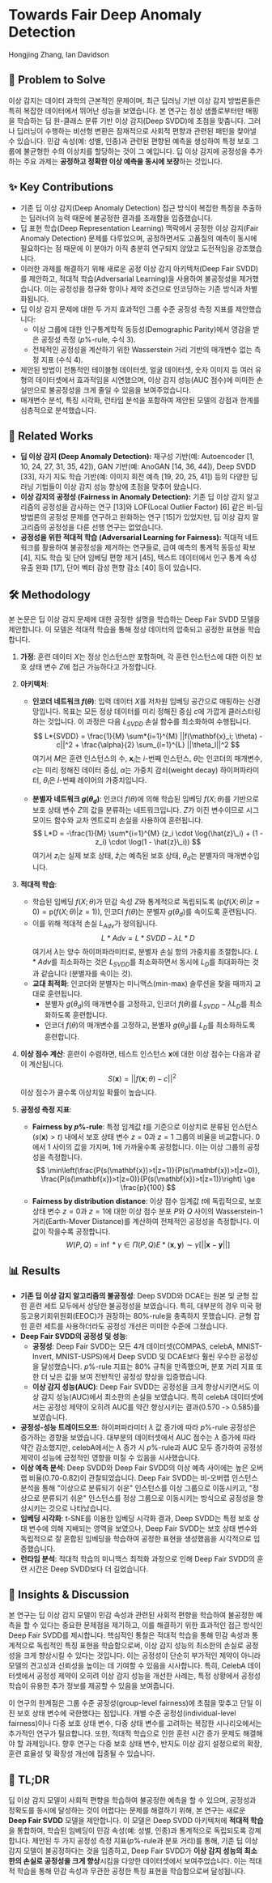 # Towards Fair Deep Anomaly Detection

Hongjing Zhang, Ian Davidson

## 🧩 Problem to Solve

이상 감지는 데이터 과학의 근본적인 문제이며, 최근 딥러닝 기반 이상 감지 방법론들은 특히 복잡한 데이터에서 뛰어난 성능을 보였습니다. 본 연구는 정상 샘플로부터만 매핑을 학습하는 딥 원-클래스 분류 기반 이상 감지(Deep SVDD)에 초점을 맞춥니다. 그러나 딥러닝이 수행하는 비선형 변환은 잠재적으로 사회적 편향과 관련된 패턴을 찾아낼 수 있습니다. 민감 속성(예: 성별, 인종)과 관련된 편향된 예측을 생성하여 특정 보호 그룹에 불균형한 수의 이상치를 할당하는 것이 그 예입니다. 딥 이상 감지에 공정성을 추가하는 주요 과제는 **공정하고 정확한 이상 예측을 동시에 보장**하는 것입니다.

## ✨ Key Contributions

- 기존 딥 이상 감지(Deep Anomaly Detection) 접근 방식이 복잡한 특징을 추출하는 딥러너의 능력 때문에 불공정한 결과를 초래함을 입증했습니다.
- 딥 표현 학습(Deep Representation Learning) 맥락에서 공정한 이상 감지(Fair Anomaly Detection) 문제를 다루었으며, 공정하면서도 고품질의 예측이 동시에 필요하다는 점 때문에 이 분야가 아직 충분히 연구되지 않았고 도전적임을 강조했습니다.
- 이러한 과제를 해결하기 위해 새로운 공정 이상 감지 아키텍처(Deep Fair SVDD)를 제안하고, 적대적 학습(Adversarial Learning)을 사용하여 불공정성을 제거했습니다. 이는 공정성을 정규화 항이나 제약 조건으로 인코딩하는 기존 방식과 차별화됩니다.
- 딥 이상 감지 문제에 대한 두 가지 효과적인 그룹 수준 공정성 측정 지표를 제안했습니다:
  - 이상 그룹에 대한 인구통계학적 동등성(Demographic Parity)에서 영감을 받은 공정성 측정 ($p\%$-rule, 수식 3).
  - 전체적인 공정성을 계산하기 위한 Wasserstein 거리 기반의 매개변수 없는 측정 지표 (수식 4).
- 제안된 방법이 전통적인 테이블형 데이터셋, 얼굴 데이터셋, 숫자 이미지 등 여러 유형의 데이터셋에서 효과적임을 시연했으며, 이상 감지 성능(AUC 점수)에 미미한 손실만으로 불공정성을 크게 줄일 수 있음을 보여주었습니다.
- 매개변수 분석, 특징 시각화, 런타임 분석을 포함하여 제안된 모델의 강점과 한계를 심층적으로 분석했습니다.

## 📎 Related Works

- **딥 이상 감지 (Deep Anomaly Detection):** 재구성 기반(예: Autoencoder [1, 10, 24, 27, 31, 35, 42]), GAN 기반(예: AnoGAN [14, 36, 44]), Deep SVDD [33], 자기 지도 학습 기반(예: 이미지 회전 예측 [19, 20, 25, 41]) 등의 다양한 딥러닝 기법들이 이상 감지 성능 향상에 초점을 맞추어 왔습니다.
- **이상 감지의 공정성 (Fairness in Anomaly Detection):** 기존 딥 이상 감지 알고리즘의 공정성을 감사하는 연구 [13]와 LOF(Local Outlier Factor) [6] 같은 비-딥 방법론의 공정성 문제를 연구하고 완화하는 연구 [15]가 있었지만, 딥 이상 감지 알고리즘의 공정성을 다룬 선행 연구는 없었습니다.
- **공정성을 위한 적대적 학습 (Adversarial Learning for Fairness):** 적대적 네트워크를 활용하여 불공정성을 제거하는 연구들로, 급여 예측의 통계적 동등성 확보 [4], 지도 학습 및 단어 임베딩 편향 제거 [45], 텍스트 데이터에서 인구 통계 속성 유출 완화 [17], 단어 벡터 감성 편향 감소 [40] 등이 있습니다.

## 🛠️ Methodology

본 논문은 딥 이상 감지 문제에 대한 공정한 설명을 학습하는 Deep Fair SVDD 모델을 제안합니다. 이 모델은 적대적 학습을 통해 정상 데이터의 압축되고 공정한 표현을 학습합니다.

1. **가정**: 훈련 데이터 $X$는 정상 인스턴스만 포함하며, 각 훈련 인스턴스에 대한 이진 보호 상태 변수 $Z$에 접근 가능하다고 가정합니다.

2. **아키텍처**:

   - **인코더 네트워크 $f(\theta)$**: 입력 데이터 $X$를 저차원 임베딩 공간으로 매핑하는 신경망입니다. 목표는 모든 정상 데이터를 미리 정해진 중심 $c$에 가깝게 클러스터링하는 것입니다. 이 과정은 다음 $L_{SVDD}$ 손실 함수를 최소화하여 수행됩니다.
     $$ L*{SVDD} = \frac{1}{M} \sum*{i=1}^{M} ||f(\mathbf{x}_i; \theta) - c||^2 + \frac{\alpha}{2} \sum_{l=1}^{L} ||\theta_l||^2 $$
        여기서 $M$은 훈련 인스턴스의 수, $\mathbf{x}_i$는 $i$-번째 인스턴스, $\theta$는 인코더의 매개변수, $c$는 미리 정해진 데이터 중심, $\alpha$는 가중치 감쇠(weight decay) 하이퍼파라미터, $\theta_l$은 $l$-번째 레이어의 가중치입니다.

   - **분별자 네트워크 $g(\theta_d)$**: 인코더 $f(\theta)$에 의해 학습된 임베딩 $f(X; \theta)$를 기반으로 보호 상태 변수 $Z$의 값을 분류하는 네트워크입니다. $Z$가 이진 변수이므로 시그모이드 함수와 교차 엔트로피 손실을 사용하여 훈련됩니다.
     $$ L*D = -\frac{1}{M} \sum*{i=1}^{M} (z_i \cdot \log(\hat{z}\_i) + (1 - z_i) \cdot \log(1 - \hat{z}\_i)) $$
        여기서 $z_i$는 실제 보호 상태, $\hat{z}_i$는 예측된 보호 상태, $\theta_d$는 분별자의 매개변수입니다.

3. **적대적 학습**:

   - 학습된 임베딩 $f(X; \theta)$가 민감 속성 $Z$와 통계적으로 독립되도록 ($\mathrm{p}(f(X; \theta)|z=0) = \mathrm{p}(f(X; \theta)|z=1)$), 인코더 $f(\theta)$는 분별자 $g(\theta_d)$를 속이도록 훈련됩니다.
   - 이를 위해 적대적 손실 $L_{Adv}$가 정의됩니다.
     $$ L*{Adv} = L*{SVDD} - \lambda L*D $$
        여기서 $\lambda$는 양수 하이퍼파라미터로, 분별자 손실 항의 가중치를 조절합니다. $L*{Adv}$를 최소화하는 것은 $L_{SVDD}$를 최소화하면서 동시에 $L_D$를 최대화하는 것과 같습니다 (분별자를 속이는 것).
   - **교대 최적화**: 인코더와 분별자는 미니맥스(min-max) 솔루션을 찾을 때까지 교대로 훈련됩니다.
     - 분별자 $g(\theta_d)$의 매개변수를 고정하고, 인코더 $f(\theta)$를 $L_{SVDD} - \lambda L_D$를 최소화하도록 훈련합니다.
     - 인코더 $f(\theta)$의 매개변수를 고정하고, 분별자 $g(\theta_d)$를 $L_D$를 최소화하도록 훈련합니다.

4. **이상 점수 계산**: 훈련이 수렴하면, 테스트 인스턴스 $\mathbf{x}$에 대한 이상 점수는 다음과 같이 계산됩니다.
   $$ S(\mathbf{x}) = ||f(\mathbf{x}; \theta) - c||^2 $$
   이상 점수가 클수록 이상치일 확률이 높습니다.

5. **공정성 측정 지표**:
   - **Fairness by $p\%$-rule**: 특정 임계값 $t$를 기준으로 이상치로 분류된 인스턴스($s(\mathbf{x}) > t$) 내에서 보호 상태 변수 $z=0$과 $z=1$ 그룹의 비율을 비교합니다. 0에서 1 사이의 값을 가지며, 1에 가까울수록 공정합니다. 이는 이상 그룹의 공정성을 측정합니다.
     $$ \min\left(\frac{P(s(\mathbf{x})>t|z=1)}{P(s(\mathbf{x})>t|z=0)}, \frac{P(s(\mathbf{x})>t|z=0)}{P(s(\mathbf{x})>t|z=1)}\right) \ge \frac{p}{100} $$
   - **Fairness by distribution distance**: 이상 점수 임계값 $t$에 독립적으로, 보호 상태 변수 $z=0$과 $z=1$에 대한 이상 점수 분포 $P$와 $Q$ 사이의 Wasserstein-1 거리(Earth-Mover Distance)를 계산하여 전체적인 공정성을 측정합니다. 이 값이 작을수록 공정합니다.
     $$ W(P,Q) = \inf*{\gamma \in \Pi(P,Q)} E*{(\mathbf{x},\mathbf{y}) \sim \gamma}[||\mathbf{x}-\mathbf{y}||] $$

## 📊 Results

- **기존 딥 이상 감지 알고리즘의 불공정성**: Deep SVDD와 DCAE는 원본 및 균형 잡힌 훈련 세트 모두에서 상당한 불공정성을 보였습니다. 특히, 대부분의 경우 미국 평등고용기회위원회(EEOC)가 권장하는 $80\%$-rule을 충족하지 못했습니다. 균형 잡힌 훈련 세트를 사용하더라도 공정성 개선은 미미한 수준에 그쳤습니다.
- **Deep Fair SVDD의 공정성 및 성능**:
  - **공정성**: Deep Fair SVDD는 모든 4개 데이터셋(COMPAS, celebA, MNIST-Invert, MNIST-USPS)에서 Deep SVDD 및 DCAE보다 훨씬 우수한 공정성을 달성했습니다. $p\%$-rule 지표는 $80\%$ 규칙을 만족했으며, 분포 거리 지표 또한 더 낮은 값을 보여 전반적인 공정성 향상을 입증했습니다.
  - **이상 감지 성능(AUC)**: Deep Fair SVDD는 공정성을 크게 향상시키면서도 이상 감지 성능(AUC)에서 최소한의 손실을 보였습니다. 특히 celebA 데이터셋에서는 공정성 제약이 오히려 AUC를 약간 향상시키는 결과(0.570 -> 0.585)를 보였습니다.
- **공정성-성능 트레이드오프**: 하이퍼파라미터 $\lambda$ 값 증가에 따라 $p\%$-rule 공정성은 증가하는 경향을 보였습니다. 대부분의 데이터셋에서 AUC 점수는 $\lambda$ 증가에 따라 약간 감소했지만, celebA에서는 $\lambda$ 증가 시 $p\%$-rule과 AUC 모두 증가하여 공정성 제약이 성능에 긍정적인 영향을 미칠 수 있음을 시사했습니다.
- **이상 예측 분석**: Deep SVDD와 Deep Fair SVDD의 이상 예측 사이에는 높은 오버랩 비율(0.70-0.82)이 관찰되었습니다. Deep Fair SVDD는 비-오버랩 인스턴스 분석을 통해 "이상으로 분류되기 쉬운" 인스턴스를 이상 그룹으로 이동시키고, "정상으로 분류되기 쉬운" 인스턴스를 정상 그룹으로 이동시키는 방식으로 공정성을 향상시키는 것으로 나타났습니다.
- **임베딩 시각화**: t-SNE를 이용한 임베딩 시각화 결과, Deep SVDD는 특정 보호 상태 변수에 의해 지배되는 영역을 보였으나, Deep Fair SVDD는 보호 상태 변수와 독립적으로 잘 혼합된 임베딩을 학습하여 공정한 표현을 생성했음을 시각적으로 입증했습니다.
- **런타임 분석**: 적대적 학습의 미니맥스 최적화 과정으로 인해 Deep Fair SVDD의 훈련 시간은 Deep SVDD보다 더 길었습니다.

## 🧠 Insights & Discussion

본 연구는 딥 이상 감지 모델이 민감 속성과 관련된 사회적 편향을 학습하여 불공정한 예측을 할 수 있다는 중요한 문제점을 제기하고, 이를 해결하기 위한 효과적인 접근 방식인 Deep Fair SVDD를 제시합니다. 핵심적인 통찰은 적대적 학습을 통해 민감 속성과 통계적으로 독립적인 특징 표현을 학습함으로써, 이상 감지 성능의 최소한의 손실로 공정성을 크게 향상시킬 수 있다는 것입니다. 이는 공정성이 단순히 부가적인 제약이 아니라 모델의 견고성과 신뢰성을 높이는 데 기여할 수 있음을 시사합니다. 특히, CelebA 데이터셋에서 공정성 제약이 오히려 이상 감지 성능을 개선한 사례는, 특정 상황에서 공정성 학습이 유용한 추가 정보를 제공할 수 있음을 보여줍니다.

이 연구의 한계점은 그룹 수준 공정성(group-level fairness)에 초점을 맞추고 단일 이진 보호 상태 변수에 국한했다는 점입니다. 개별 수준 공정성(individual-level fairness)이나 다중 보호 상태 변수, 다중 상태 변수를 고려하는 복잡한 시나리오에서는 추가적인 연구가 필요합니다. 또한, 적대적 학습으로 인한 훈련 시간 증가 문제도 해결해야 할 과제입니다. 향후 연구는 다중 보호 상태 변수, 반지도 이상 감지 설정으로의 확장, 훈련 효율성 및 확장성 개선에 집중될 수 있습니다.

## 📌 TL;DR

딥 이상 감지 모델이 사회적 편향을 학습하여 불공정한 예측을 할 수 있으며, 공정성과 정확도를 동시에 달성하는 것이 어렵다는 문제를 해결하기 위해, 본 연구는 새로운 **Deep Fair SVDD** 모델을 제안합니다. 이 모델은 Deep SVDD 아키텍처에 **적대적 학습**을 통합하여, 학습된 임베딩이 민감 속성(예: 성별, 인종)과 통계적으로 독립되도록 강제합니다. 제안된 두 가지 공정성 측정 지표($p\%$-rule과 분포 거리)를 통해, 기존 딥 이상 감지 모델이 불공정하다는 것을 입증하고, Deep Fair SVDD가 **이상 감지 성능의 최소한의 손실로 공정성을 크게 향상**시킴을 다양한 데이터셋에서 보여주었습니다. 이는 적대적 학습을 통해 민감 속성과 무관한 공정한 특징 표현을 학습함으로써 달성됩니다.
